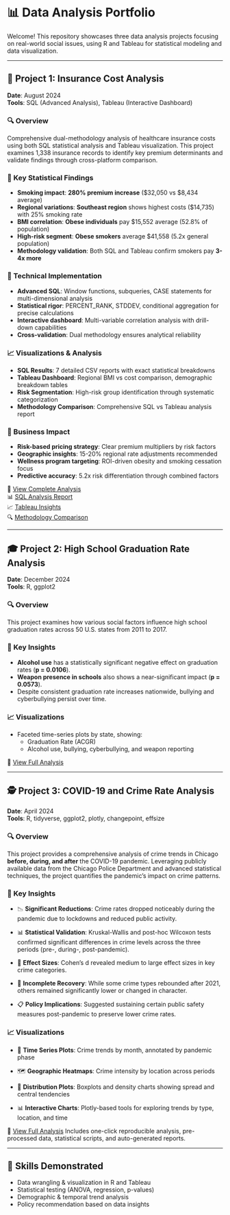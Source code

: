 # 📊 Data Analysis Portfolio

Welcome! This repository showcases three data analysis projects focusing on real-world social issues, using R and Tableau for statistical modeling and data visualization.

---

## 🏥 Project 1: Insurance Cost Analysis  
**Date**: August 2024  
**Tools**: SQL (Advanced Analysis), Tableau (Interactive Dashboard)

### 🔍 Overview  
Comprehensive dual-methodology analysis of healthcare insurance costs using both SQL statistical analysis and Tableau visualization. This project examines 1,338 insurance records to identify key premium determinants and validate findings through cross-platform comparison.

### 📌 Key Statistical Findings  
- **Smoking impact**: **280% premium increase** ($32,050 vs $8,434 average)
- **Regional variations**: **Southeast region** shows highest costs ($14,735) with 25% smoking rate
- **BMI correlation**: **Obese individuals** pay $15,552 average (52.8% of population)  
- **High-risk segment**: **Obese smokers** average $41,558 (5.2x general population)
- **Methodology validation**: Both SQL and Tableau confirm smokers pay **3-4x more**

### 🔬 Technical Implementation
- **Advanced SQL**: Window functions, subqueries, CASE statements for multi-dimensional analysis
- **Statistical rigor**: PERCENT_RANK, STDDEV, conditional aggregation for precise calculations
- **Interactive dashboard**: Multi-variable correlation analysis with drill-down capabilities
- **Cross-validation**: Dual methodology ensures analytical reliability

### 📈 Visualizations & Analysis  
- **SQL Results**: 7 detailed CSV reports with exact statistical breakdowns
- **Tableau Dashboard**: Regional BMI vs cost comparison, demographic breakdown tables
- **Risk Segmentation**: High-risk group identification through systematic categorization
- **Methodology Comparison**: Comprehensive SQL vs Tableau analysis report

### 💼 Business Impact
- **Risk-based pricing strategy**: Clear premium multipliers by risk factors
- **Geographic insights**: 15-20% regional rate adjustments recommended  
- **Wellness program targeting**: ROI-driven obesity and smoking cessation focus
- **Predictive accuracy**: 5.2x risk differentiation through combined factors

🔗 [View Complete Analysis](https://github.com/vkdlxj008/jk/tree/main/medical/insurance-cost-analysis)  
📊 [SQL Analysis Report](https://github.com/vkdlxj008/jk/blob/main/medical/insurance-cost-analysis/reports/sql-analysis-results.md)  
📈 [Tableau Insights](https://github.com/vkdlxj008/jk/blob/main/medical/insurance-cost-analysis/reports/tableau-insights.md)  
🔍 [Methodology Comparison](https://github.com/vkdlxj008/jk/blob/main/medical/insurance-cost-analysis/reports/methodology-comparison.md)

---

## 🎓 Project 2: High School Graduation Rate Analysis  
**Date**: December 2024  
**Tools**: R, ggplot2  

### 🔍 Overview  
This project examines how various social factors influence high school graduation rates across 50 U.S. states from 2011 to 2017.

### 📌 Key Insights  
- **Alcohol use** has a statistically significant negative effect on graduation rates (**p = 0.0106**).  
- **Weapon presence in schools** also shows a near-significant impact (**p = 0.0573**).  
- Despite consistent graduation rate increases nationwide, bullying and cyberbullying persist over time.

### 📈 Visualizations  
- Faceted time-series plots by state, showing:  
  - Graduation Rate (ACGR)  
  - Alcohol use, bullying, cyberbullying, and weapon reporting

🔗 [View Full Analysis](https://github.com/vkdlxj008/jk/blob/main/school/drop_rate.R)

---

## 🕵️ Project 3: COVID-19 and Crime Rate Analysis  
**Date**: April 2024  
**Tools**: R, tidyverse, ggplot2, plotly, changepoint, effsize 

### 🔍 Overview  
This project provides a comprehensive analysis of crime trends in Chicago **before, during, and after** the COVID-19 pandemic. Leveraging publicly available data from the Chicago Police Department and advanced statistical techniques, the project quantifies the pandemic’s impact on crime patterns.

### 📌 Key Insights  
- 📉 **Significant Reductions**: Crime rates dropped noticeably during the pandemic due to lockdowns and reduced public activity.

- 📊 **Statistical Validation**: Kruskal-Wallis and post-hoc Wilcoxon tests confirmed significant differences in crime levels across the three periods (pre-, during-, post-pandemic).

- 🧠 **Effect Sizes**: Cohen’s d revealed medium to large effect sizes in key crime categories.

- 🔁 **Incomplete Recovery**: While some crime types rebounded after 2021, others remained significantly lower or changed in character.

- 📋 **Policy Implications**: Suggested sustaining certain public safety measures post-pandemic to preserve lower crime rates.

### 📈 Visualizations  
- 📅 **Time Series Plots**: Crime trends by month, annotated by pandemic phase

- 🗺 **Geographic Heatmaps**: Crime intensity by location across periods

- 🧮 **Distribution Plots**: Boxplots and density charts showing spread and central tendencies

- 📊 **Interactive Charts**: Plotly-based tools for exploring trends by type, location, and time

🔗 [View Full Analysis](https://github.com/vkdlxj008/jk/blob/main/crimes)  Includes one-click reproducible analysis, pre-processed data, statistical scripts, and auto-generated reports.

---

## 🧠 Skills Demonstrated  
- Data wrangling & visualization in R and Tableau  
- Statistical testing (ANOVA, regression, p-values)  
- Demographic & temporal trend analysis  
- Policy recommendation based on data insights
